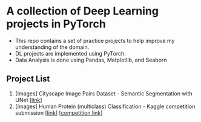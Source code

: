 # A collection of Deep Learning projects in PyTorch
* This repo contains a set of practice projects to help improve my understanding of the domain. 
* DL projects are implemented using PyTorch.
* Data Analysis is done using Pandas, Matplotlib, and Seaborn

## Project List
1. [Images] Cityscape Image Pairs Dataset - Semantic Segmentation with UNet [[link](https://github.com/sudharshan-chakra/Deep-Learning-Projects.PyTorch/blob/master/1-semantic-segmentation-Autonomous-vehicles-UNet.ipynb)]
2. [Images] Human Protein (multiclass) Classification - Kaggle competition submission [[link](https://github.com/sudharshan-chakra/Deep-Learning-Projects.PyTorch/blob/master/2-human-protein-classification.ipynb)] [[competition link](https://www.kaggle.com/c/jovian-pytorch-z2g)]

